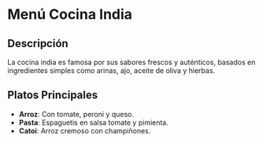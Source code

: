# Menú Cocina India

## Descripción
La cocina india es famosa por sus sabores frescos y auténticos, basados en ingredientes simples como arinas, ajo, aceite de oliva y hierbas.

## Platos Principales
- **Arroz**: Con tomate, peroni y queso.
- **Pasta**: Espaguetis en salsa tomate y pimienta.
- **Catoi**: Arroz cremoso con champiñones.